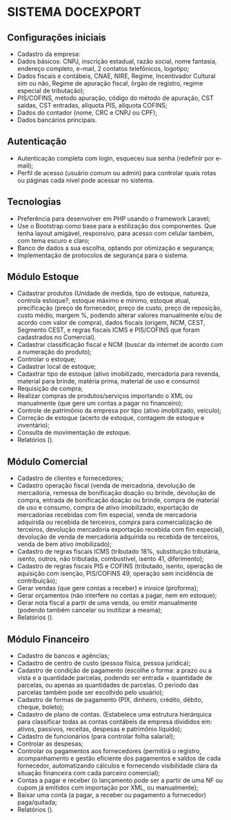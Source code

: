 # SISTEMA DOCEXPORT

## Configurações iniciais
- Cadastro da empresa:
- Dados básicos: CNPJ, inscrição estadual, razão social, nome fantasia, endereço completo, e-mail, 2 contatos telefônicos, logotipo;
- Dados fiscais e contábeis, CNAE, NIRE, Regime, Incentivador Cultural sim ou não, Regime de apuração fiscal, órgão de registro, regime especial de tributação);
- PIS/COFINS, método apuração, código do método de apuração, CST saídas, CST entradas, alíquota PIS, alíquota COFINS; 
- Dados do contador (nome, CRC e CNPJ ou CPF);
- Dados bancários principais.


## Autenticação
- Autenticação completa com login, esqueceu sua senha (redefinir por e-mail);
- Perfil de acesso (usuário comum ou admin) para controlar quais rotas ou páginas cada nível pode acessar no sistema. 

## Tecnologias
- Preferência para desenvolver em PHP usando o framework Laravel;
- Use o Bootstrap como base para a estilização dos componentes. Que tenha layout amigável, responsivo, para acesso com celular também, com tema escuro e claro;
- Banco de dados a sua escolha, optando por otimização e segurança;
- Implementação de protocolos de segurança para o sistema.

## Módulo Estoque
- Cadastrar produtos (Unidade de medida, tipo de estoque, natureza, controla estoque?, estoque máximo e mínimo, estoque atual, precificação (preço de fornecedor, preço de custo, preço de reposição, custo médio, margem %, podendo alterar valores manualmente e/ou de acordo com valor de compra), dados fiscais (origem, NCM, CEST, Segmento CEST, e regras fiscais ICMS e PIS/COFINS que foram cadastrados no Comercial).
- Cadastrar classificação fiscal e NCM (buscar da internet de acordo com a numeração do produto);
- Controlar o estoque;
- Cadastrar local de estoque;
- Cadastrar tipo de estoque (ativo imobilizado, mercadoria para revenda, material para brinde, matéria prima, material de uso e consumo)
- Requisição de compra;
- Realizar compras de produtos/serviços importando o XML ou manualmente (que gere um contas a pagar no financeiro); 
- Controle de patrimônio da empresa por tipo (ativo imobilizado, veículo);
- Correção de estoque (acerto de estoque, contagem de estoque e inventário);
- Consulta de movimentação de estoque.
- Relatórios ().

## Módulo Comercial
- Cadastro de clientes e fornecedores;
- Cadastro operação fiscal (venda de mercadoria, devolução de mercadoria, remessa de bonificação doação ou brinde, devolução de compra, entrada de bonificação doação ou brinde, compra de material de uso e consumo, compra de ativo imobilizado, exportação de mercadorias recebidas com fim especial, venda de mercadoria adquirida ou recebida de terceiros, compra para comercialização de terceiros, devolução mercadoria exportação recebida com fim especial), devolução de venda de mercadoria adquirida ou recebida de terceiros, venda de bem ativo imobilizado);
- Cadastro de regras fiscais ICMS (tributado 18%, substituição tributária, isento, outros, não tributada, combustível, isento 41, diferimento);
- Cadastro de regras fiscais PIS e COFINS (tributado, isento, operação de aquisição com isenção, PIS/COFINS 49, operação sem incidência de contribuição);
- Gerar vendas (que gere contas a receber) e invoice (proforma);
- Gerar orçamentos (não interfere no contas a pagar, nem em estoque);
- Gerar nota fiscal a partir de uma venda, ou emitir manualmente (podendo também cancelar ou inutilizar a mesma);
- Relatórios ().

## Módulo Financeiro
- Cadastro de bancos e agências;
- Cadastro de centro de custo (pessoa física, pessoa jurídica);
- Cadastro de condição de pagamento (escolhe o forma: a prazo ou a vista e a quantidade parcelas, podendo ser entrada + quantidade de parcelas, ou apenas as quantidades de parcelas. O período das parcelas também pode ser escolhido pelo usuário);
- Cadastro de formas de pagamento (PIX, dinheiro, crédito, débito, cheque, boleto);
- Cadastro de plano de contas. (Estabelece uma estrutura hierárquica para classificar todas as contas contábeis da empresa divididos em: ativos, passivos, receitas, despesas e patrimônio líquido);
- Cadastro de funcionários (para controlar folha salarial);
- Controlar as despesas;
- Controlar os pagamentos aos fornecedores (permitirá o registro, acompanhamento e gestão eficiente dos pagamentos e saldos de cada fornecedor, automatizando cálculos e fornecendo visibilidade clara da situação financeira com cada parceiro comercial);
- Contas a pagar e receber (o lançamento pode ser a partir de uma NF ou cupom já emitidos com importação por XML, ou manualmente);
- Baixar uma conta (a pagar, a receber ou pagamento a fornecedor) paga/quitada;
- Relatórios ().
